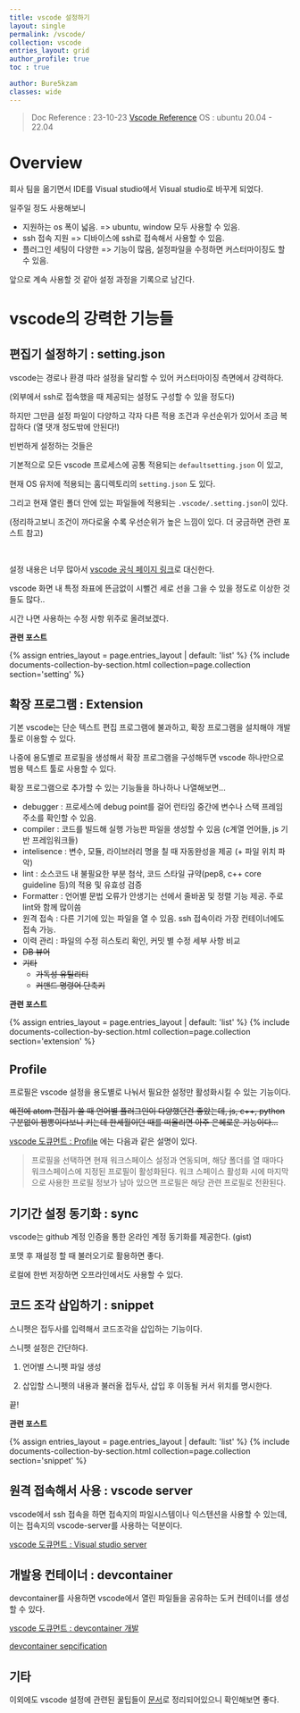 ```yaml
---
title: vscode 설정하기
layout: single
permalink: /vscode/
collection: vscode
entries_layout: grid
author_profile: true
toc : true

author: Bure5kzam
classes: wide
---
```



> Doc Reference : 23-10-23 [Vscode  Reference](https://code.visualstudio.com/docs)
> OS : ubuntu 20.04 - 22.04

# Overview

회사 팀을 옮기면서 IDE를 Visual studio에서 Visual studio로 바꾸게 되었다.

일주일 정도 사용해보니

- 지원하는 os 폭이 넓음. => ubuntu, window 모두 사용할 수 있음.
- ssh 접속 지원 => 디바이스에 ssh로 접속해서 사용할 수 있음.
- 플러그인 세팅이 다양한 => 기능이 많음, 설정파일을 수정하면 커스터마이징도 할 수 있음.

앞으로 계속 사용할 것 같아 설정 과정을 기록으로 남긴다.

# vscode의 강력한 기능들

## 편집기 설정하기 : setting.json

vscode는 경로나 환경 따라 설정을 달리할 수 있어 커스터마이징 측면에서 강력하다.

(외부에서 ssh로 접속했을 때 제공되는 설정도 구성할 수 있을 정도다)

하지만 그만큼 설정 파일이 다양하고 각자 다른 적용 조건과 우선순위가 있어서 조금 복잡하다 (열 댓개 정도밖에 안된다!)

빈번하게 설정하는 것들은

기본적으로 모든 vscode 프로세스에 공통 적용되는 `defaultsetting.json` 이 있고,

현재 OS 유저에 적용되는 홈디렉토리의 `setting.json` 도 있다.

그리고 현재 열린 폴더 안에 있는 파일들에 적용되는 `.vscode/.setting.json`이 있다.

(정리하고보니 조건이 까다로울 수록 우선순위가 높은 느낌이 있다. 더 궁금하면 관련 포스트 참고)

<br/>

설정 내용은 너무 많아서 [vscode 공식 페이지 링크](https://code.visualstudio.com/docs/getstarted/settings#_default-settings)로 대신한다.

vscode 화면 내 특정 좌표에 뜬금없이 시뻘건 세로 선을 그을 수 있을 정도로 이상한 것들도 많다..

시간 나면 사용하는 수정 사항 위주로 올려보겠다.

**관련 포스트**

{% assign entries_layout = page.entries_layout | default: 'list' %}
  {% include documents-collection-by-section.html collection=page.collection
   section='setting' %}


## 확장 프로그램 : Extension

기본 vscode는 단순 텍스트 편집 프로그램에 불과하고, 확장 프로그램을 설치해야 개발 툴로 이용할 수 있다.

나중에 용도별로 프로필을 생성해서 확장 프로그램을 구성해두면 vscode 하나만으로 범용 텍스트 툴로 사용할 수 있다.

확장 프로그램으로 추가할 수 있는 기능들을 하나하나 나열해보면...

- debugger : 프로세스에 debug point를 걸어 런타임 중간에 변수나 스택 프레임 주소를 확인할 수 있음.
- compiler : 코드를 빌드해 실행 가능판 파일을 생성할 수 있음 (c계열 언어들, js 기반 프레임워크들)
- intelisence : 변수, 모듈, 라이브러리 명을 칠 때 자동완성을 제공 (+ 파일 위치 파악)
- lint : 소스코드 내 불필요한 부분 첨삭, 코드 스타일 규약(pep8, c++ core guideline 등)의 적용 및 유효성 검증
- Formatter : 언어별 문법 오류가 안생기는 선에서 줄바꿈 및 정렬 기능 제공. 주로 lint와 함께 많이씀
- 원격 접속 : 다른 기기에 있는 파일을 열 수 있음. ssh 접속이라 가장 컨테이너에도 접속 가능.
- 이력 관리 : 파일의 수정 히스토리 확인, 커밋 별 수정 세부 사항 비교  
- ~~DB 뷰어~~
- ~~기타~~
	- ~~가독성 유틸리티~~
	- ~~커맨드 명령어 단축키~~

**관련 포스트**

{% assign entries_layout = page.entries_layout | default: 'list' %}
{% include documents-collection-by-section.html collection=page.collection
section='extension' %}


## Profile

<!-- 위에서 vscode는 설정을 `setting.json` 비슷한 이름의 파일들로 관리한다고 설명했다. 
-->

프로필은 vscode 설정을 용도별로 나눠서 필요한 설정만 활성화시킬 수 있는 기능이다.

~~예전에 atom 편집기 쓸 때 언어별 플러그인이 다양했던건 좋았는데, js, c++, python 구분없이 짬뽕이다보니 키는데 한세월이던 때를 떠올리면 아주 은혜로운 기능이다...~~

[vscode 도큐먼트 : Profile](https://code.visualstudio.com/docs/editor/profiles) 에는 다음과 같은 설명이 있다.

> 프로필을 선택하면 현재 워크스페이스 설정과 연동되며, 해당 폴더를 열 때마다 워크스페이스에 지정된 프로필이 활성화된다. 
> 워크 스페이스 활성화 시에 마지막으로 사용한 프로필 정보가 남아 있으면 프로필은 해당 관련 프로필로 전환된다.



## 기기간 설정 동기화 : sync

vscode는 github 계정 인증을 통한 온라인 계정 동기화를 제공한다. (gist)

포맷 후 재설정 할 때 불러오기로 활용하면 좋다.

로컬에 한번 저장하면 오프라인에서도 사용할 수 있다.

## 코드 조각 삽입하기 : snippet

스니펫은 접두사를 입력해서 코드조각을 삽입하는 기능이다.


스니펫 설정은 간단하다.

1. 언어별 스니펫 파일 생성

2. 삽입할 스니펫의 내용과 불러올 접두사, 삽입 후 이동될 커서 위치를 명시한다.

끝!

**관련 포스트**

{% assign entries_layout = page.entries_layout | default: 'list' %}
{% include documents-collection-by-section.html collection=page.collection
section='snippet' %}


## 원격 접속해서 사용 : vscode server

vscode에서 ssh 접속을 하면 접속지의 파일시스템이나 익스텐션을 사용할 수 있는데, 이는 접속지의 vscode-server를 사용하는 덕분이다.

[vscode 도큐먼트 : Visual studio server](https://code.visualstudio.com/docs/remote/vscode-server)


## 개발용 컨테이너 : devcontainer

devcontainer를 사용하면 vscode에서 열린 파일들을 공유하는 도커 컨테이너를 생성할 수 있다.

[vscode 도큐먼트 : devcontainer 개발](https://code.visualstudio.com/docs/devcontainers/containers#_opening-a-terminal)

[devcontainer sepcification](https://containers.dev/)

## 기타

이외에도 vscode 설정에 관련된 꿀팁들이 [문서](https://code.visualstudio.com/docs/getstarted/tips-and-tricks)로 정리되어있으니 확인해보면 좋다.



